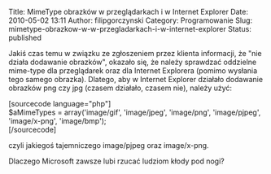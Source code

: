 Title: MimeType obrazków w przeglądarkach i w Internet Explorer
Date: 2010-05-02 13:11
Author: filipgorczynski
Category: Programowanie
Slug: mimetype-obrazkow-w-w-przegladarkach-i-w-internet-explorer
Status: published

Jakiś czas temu w związku ze zgłoszeniem przez klienta informacji, że "nie działa dodawanie obrazków", okazało się, że należy sprawdzać oddzielne mime-type dla przeglądarek oraz dla Internet Explorera (pomimo wysłania tego samego obrazka). Dlatego, aby w Internet Explorer działało dodawanie obrazków png czy jpg (czasem działało, czasem nie), należy użyć:

\[sourcecode language="php"\]  
\$aMimeTypes = array('image/gif', 'image/jpeg', 'image/png', 'image/pjpeg', 'image/x-png', 'image/bmp');  
\[/sourcecode\]

czyli jakiegoś tajemniczego image/pjpeg oraz image/x-png.

Dlaczego Microsoft zawsze lubi rzucać ludziom kłody pod nogi?
